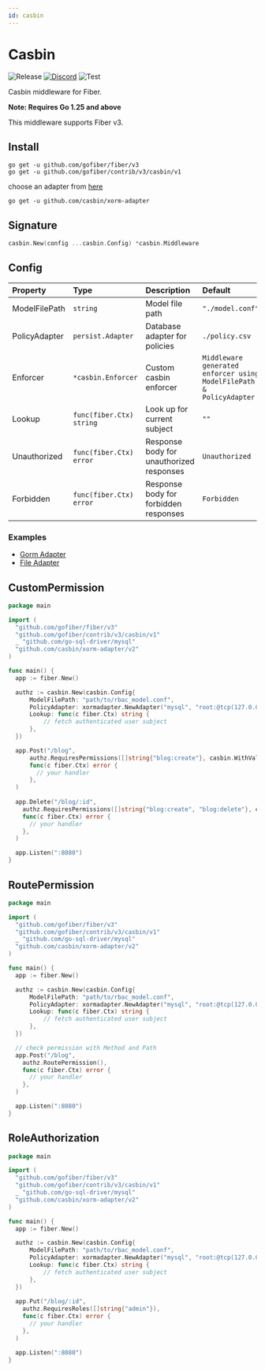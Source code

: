 ```yaml
---
id: casbin
---
```


# Casbin

![Release](https://img.shields.io/github/v/tag/gofiber/contrib?filter=casbin*)
[![Discord](https://img.shields.io/discord/704680098577514527?style=flat&label=%F0%9F%92%AC%20discord&color=00ACD7)](https://gofiber.io/discord)
![Test](https://github.com/gofiber/contrib/workflows/Test%20casbin/badge.svg)

Casbin middleware for Fiber.

**Note: Requires Go 1.25 and above**

This middleware supports Fiber v3.

## Install
```
go get -u github.com/gofiber/fiber/v3
go get -u github.com/gofiber/contrib/v3/casbin/v1
```
choose an adapter from [here](https://casbin.org/docs/adapters)
```
go get -u github.com/casbin/xorm-adapter
```

## Signature
```go
casbin.New(config ...casbin.Config) *casbin.Middleware
```

## Config

| Property      | Type                      | Description                              | Default                                                             |
|:--------------|:--------------------------|:-----------------------------------------|:--------------------------------------------------------------------|
| ModelFilePath | `string`                  | Model file path                          | `"./model.conf"`                                                    |
| PolicyAdapter | `persist.Adapter`         | Database adapter for policies            | `./policy.csv`                                                      |
| Enforcer      | `*casbin.Enforcer`        | Custom casbin enforcer                   | `Middleware generated enforcer using ModelFilePath & PolicyAdapter` |
| Lookup        | `func(fiber.Ctx) string` | Look up for current subject              | `""`                                                                |
| Unauthorized  | `func(fiber.Ctx) error`  | Response body for unauthorized responses | `Unauthorized`                                                      |
| Forbidden     | `func(fiber.Ctx) error`  | Response body for forbidden responses    | `Forbidden`                                                         |

### Examples
- [Gorm Adapter](https://github.com/svcg/-fiber_casbin_demo)
- [File Adapter](https://github.com/gofiber/contrib/casbin/tree/master/example)

## CustomPermission

```go
package main

import (
  "github.com/gofiber/fiber/v3"
  "github.com/gofiber/contrib/v3/casbin/v1"
  _ "github.com/go-sql-driver/mysql"
  "github.com/casbin/xorm-adapter/v2"
)

func main() {
  app := fiber.New()

  authz := casbin.New(casbin.Config{
      ModelFilePath: "path/to/rbac_model.conf",
      PolicyAdapter: xormadapter.NewAdapter("mysql", "root:@tcp(127.0.0.1:3306)/"),
      Lookup: func(c fiber.Ctx) string {
          // fetch authenticated user subject
      },
  })

  app.Post("/blog",
      authz.RequiresPermissions([]string{"blog:create"}, casbin.WithValidationRule(casbin.MatchAllRule)),
      func(c fiber.Ctx) error {
        // your handler
      },
  )
  
  app.Delete("/blog/:id",
    authz.RequiresPermissions([]string{"blog:create", "blog:delete"}, casbin.WithValidationRule(casbin.AtLeastOneRule)),
    func(c fiber.Ctx) error {
      // your handler
    },
  )

  app.Listen(":8080")
}
```

## RoutePermission

```go
package main

import (
  "github.com/gofiber/fiber/v3"
  "github.com/gofiber/contrib/v3/casbin/v1"
  _ "github.com/go-sql-driver/mysql"
  "github.com/casbin/xorm-adapter/v2"
)

func main() {
  app := fiber.New()

  authz := casbin.New(casbin.Config{
      ModelFilePath: "path/to/rbac_model.conf",
      PolicyAdapter: xormadapter.NewAdapter("mysql", "root:@tcp(127.0.0.1:3306)/"),
      Lookup: func(c fiber.Ctx) string {
          // fetch authenticated user subject
      },
  })

  // check permission with Method and Path
  app.Post("/blog",
    authz.RoutePermission(),
    func(c fiber.Ctx) error {
      // your handler
    },
  )

  app.Listen(":8080")
}
```

## RoleAuthorization

```go
package main

import (
  "github.com/gofiber/fiber/v3"
  "github.com/gofiber/contrib/v3/casbin/v1"
  _ "github.com/go-sql-driver/mysql"
  "github.com/casbin/xorm-adapter/v2"
)

func main() {
  app := fiber.New()

  authz := casbin.New(casbin.Config{
      ModelFilePath: "path/to/rbac_model.conf",
      PolicyAdapter: xormadapter.NewAdapter("mysql", "root:@tcp(127.0.0.1:3306)/"),
      Lookup: func(c fiber.Ctx) string {
          // fetch authenticated user subject
      },
  })
  
  app.Put("/blog/:id",
    authz.RequiresRoles([]string{"admin"}),
    func(c fiber.Ctx) error {
      // your handler
    },
  )

  app.Listen(":8080")
}
```
